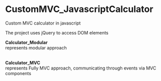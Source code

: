 # CustomMVC_JavascriptCalculator
Custom MVC calculator in javascript<br />

The project uses jQuery to access DOM elements<br />

<b>Calculator_Modular</b><br />
represents modular approach<br /><br />

<b>Calculator_MVC</b><br />
represents Fully MVC approach, communicating through events via MVC components



